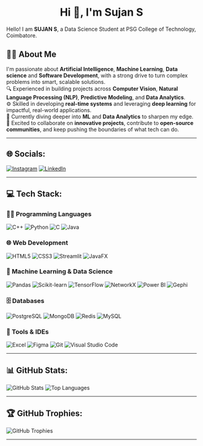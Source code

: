 <h1 align="center">Hi 👋, I'm Sujan S</h1>

Hello! I am **SUJAN S**, a Data Science Student at PSG College of Technology, Coimbatore.  
## 🙋‍♂️ About Me

I'm passionate about **Artificial Intelligence**, **Machine Learning**, **Data science** and **Software Development**, with a strong drive to turn complex problems into smart, scalable solutions.  
🔍 Experienced in building projects across **Computer Vision**, **Natural Language Processing (NLP)**, **Predictive Modeling**, and **Data Analytics**.  
⚙️ Skilled in developing **real-time systems** and leveraging **deep learning** for impactful, real-world applications.  
🌱 Currently diving deeper into **ML** and **Data Analytics** to sharpen my edge.  
🔭 Excited to collaborate on **innovative projects**, contribute to **open-source communities**, and keep pushing the boundaries of what tech can do.
  
---

## 🌐 Socials:
[![Instagram](https://img.shields.io/badge/Instagram-E4405F?style=for-the-badge&logo=instagram&logoColor=white)](https://instagram.com/_sujanraj)
[![LinkedIn](https://img.shields.io/badge/LinkedIn-0077B5?style=for-the-badge&logo=linkedin&logoColor=white)](https://linkedin.com/in/sujan-s)

---

## 💻 Tech Stack:

### 👨‍💻 Programming Languages
![C++](https://img.shields.io/badge/C++-00599C?style=for-the-badge&logo=c%2B%2B&logoColor=white)
![Python](https://img.shields.io/badge/Python-3776AB?style=for-the-badge&logo=python&logoColor=white)
![C](https://img.shields.io/badge/C-A8B9CC?style=for-the-badge&logo=c&logoColor=black)
![Java](https://img.shields.io/badge/Java-007396?style=for-the-badge&logo=java&logoColor=white)

### 🌐 Web Development
![HTML5](https://img.shields.io/badge/HTML5-E34F26?style=for-the-badge&logo=html5&logoColor=white)
![CSS3](https://img.shields.io/badge/CSS3-1572B6?style=for-the-badge&logo=css3&logoColor=white)
![Streamlit](https://img.shields.io/badge/Streamlit-FF4B4B?style=for-the-badge&logo=streamlit&logoColor=white)
![JavaFX](https://img.shields.io/badge/JavaFX-007396?style=for-the-badge&logo=java&logoColor=white)

### 🧠 Machine Learning & Data Science
![Pandas](https://img.shields.io/badge/Pandas-150458?style=for-the-badge&logo=pandas&logoColor=white)
![Scikit-learn](https://img.shields.io/badge/Scikit--learn-F7931E?style=for-the-badge&logo=scikit-learn&logoColor=white)
![TensorFlow](https://img.shields.io/badge/TensorFlow-FF6F00?style=for-the-badge&logo=tensorflow&logoColor=white)
![NetworkX](https://img.shields.io/badge/NetworkX-00BFFF?style=for-the-badge&logo=networkx&logoColor=white)
![Power BI](https://img.shields.io/badge/Power%20BI-F2C811?style=for-the-badge&logo=powerbi&logoColor=black)
![Gephi](https://img.shields.io/badge/Gephi-4D4D4D?style=for-the-badge&logo=gephi&logoColor=white)

### 🗄️ Databases
![PostgreSQL](https://img.shields.io/badge/PostgreSQL-4169E1?style=for-the-badge&logo=postgresql&logoColor=white)
![MongoDB](https://img.shields.io/badge/MongoDB-47A248?style=for-the-badge&logo=mongodb&logoColor=white)
![Redis](https://img.shields.io/badge/Redis-DC382D?style=for-the-badge&logo=redis&logoColor=white)
![MySQL](https://img.shields.io/badge/MySQL-4479A1?style=for-the-badge&logo=mysql&logoColor=white)


### 🧰 Tools & IDEs
![Excel](https://img.shields.io/badge/Excel-217346?style=for-the-badge&logo=microsoft-excel&logoColor=white)
![Figma](https://img.shields.io/badge/Figma-F24E1E?style=for-the-badge&logo=figma&logoColor=white)
![Git](https://img.shields.io/badge/Git-F05032?style=for-the-badge&logo=git&logoColor=white)
![Visual Studio Code](https://img.shields.io/badge/VS%20Code-007ACC?style=for-the-badge&logo=visual-studio-code&logoColor=white)

---

## 📊 GitHub Stats:
![GitHub Stats](https://github-readme-stats.vercel.app/api?username=sujanshanmugaraj&show_icons=true&theme=radical)
![Top Languages](https://github-readme-stats.vercel.app/api/top-langs/?username=sujanshanmugaraj&layout=compact&theme=radical)

---

## 🏆 GitHub Trophies:
![GitHub Trophies](https://github-profile-trophy.vercel.app/?username=sujanshanmugaraj&theme=onedark)

---
<!--
🌟 **Let's connect and build something amazing together!** 🌟

 ## 📊 Profile Stats
![Sujan's GitHub stats](https://github-readme-stats.vercel.app/api?username=sujanshanmugaraj&show_icons=true&theme=aura)

[![GitHub Streak](https://streak-stats.demolab.com?user=sujanshanmugaraj&theme=aura)](https://git.io/streak-stats)


![Profile Views](https://komarev.com/ghpvc/?username=sujanshanmugaraj&color=0f0f0f&style=for-the-badge)

## 📊 Most Used Languages

![Top Languages](https://github-readme-stats.vercel.app/api/top-langs/?username=sujanshanmugaraj&layout=compact&langs_count=5&theme=default)


	

<!--
**sujanshanmugaraj/sujanshanmugaraj** is a ✨ _special_ ✨ repository because its `README.md` (this file) appears on your GitHub profile.

Here are some ideas to get you started:

- 🔭 I’m currently working on ...
- 🌱 I’m currently learning ...
- 👯 I’m looking to collaborate on ...
- 🤔 I’m looking for help with ...
- 💬 Ask me about ...
- 📫 How to reach me: ...
- 😄 Pronouns: ...
- ⚡ Fun fact: ...
-->


